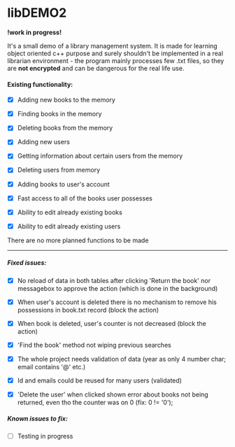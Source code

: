 # libDEMO2  

**!work in progress!**

It's a small demo of a library management system. It is made for learning object oriented c++ purpose and surely shouldn't be implemented in a real librarian environment - the program mainly processes few .txt files, so they are **not encrypted** and can be dangerous for the real life use. 



#### Existing functionality:

- [x] Adding new books to the memory
- [x] Finding books in the memory
- [x] Deleting books from the memory
- [x] Adding new users
- [x] Getting information about certain users from the memory
- [x] Deleting users from memory
- [x] Adding books to user's account
- [x] Fast access to all of the books user possesses 

- [x] Ability to edit already existing books
- [x] Ability to edit already existing users

There are no more planned functions to be made

---

##### Fixed issues:

- [x] No reload of data in both tables after clicking 'Return the book' nor messagebox to approve the action (which is done in the background) 
- [x] When user's account is deleted there is no mechanism to remove his possessions in book.txt record (block the action)
- [x] When book is deleted, user's counter is not decreased (block the action)
- [x] 'Find the book' method not wiping previous searches
- [x] The whole project needs validation of data (year as only 4 number char; email contains '@' etc.)
- [x] Id and emails could be reused for many users (validated)
- [x] 'Delete the user' when clicked shown error about books not being returned, even tho the counter was on 0 (fix: 0 != '0');



##### Known issues to fix:

- [ ] Testing in progress

  
